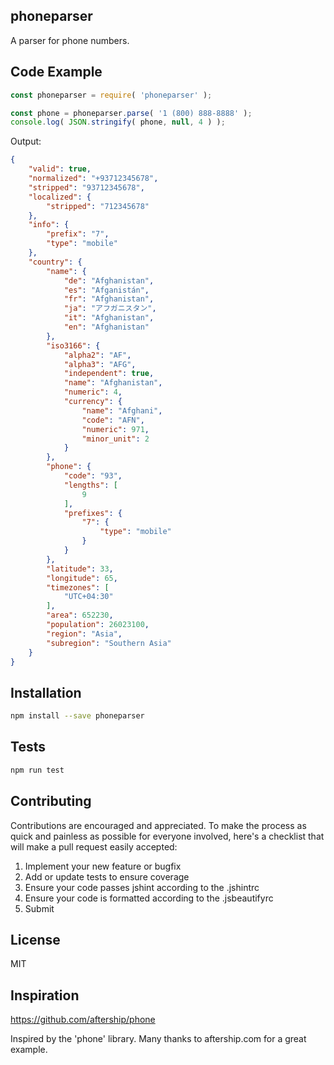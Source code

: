 ## phoneparser

A parser for phone numbers.

## Code Example

```javascript
const phoneparser = require( 'phoneparser' );

const phone = phoneparser.parse( '1 (800) 888-8888' );
console.log( JSON.stringify( phone, null, 4 ) );
```

Output:

```json
{
    "valid": true,
    "normalized": "+93712345678",
    "stripped": "93712345678",
    "localized": {
        "stripped": "712345678"
    },
    "info": {
        "prefix": "7",
        "type": "mobile"
    },
    "country": {
        "name": {
            "de": "Afghanistan",
            "es": "Afganistán",
            "fr": "Afghanistan",
            "ja": "アフガニスタン",
            "it": "Afghanistan",
            "en": "Afghanistan"
        },
        "iso3166": {
            "alpha2": "AF",
            "alpha3": "AFG",
            "independent": true,
            "name": "Afghanistan",
            "numeric": 4,
            "currency": {
                "name": "Afghani",
                "code": "AFN",
                "numeric": 971,
                "minor_unit": 2
            }
        },
        "phone": {
            "code": "93",
            "lengths": [
                9
            ],
            "prefixes": {
                "7": {
                    "type": "mobile"
                }
            }
        },
        "latitude": 33,
        "longitude": 65,
        "timezones": [
            "UTC+04:30"
        ],
        "area": 652230,
        "population": 26023100,
        "region": "Asia",
        "subregion": "Southern Asia"
    }
}
```

## Installation

```bash
npm install --save phoneparser
```

## Tests

```bash
npm run test
```

## Contributing

Contributions are encouraged and appreciated. To make the process as quick and painless as possible for everyone involved, here's a checklist that will make a pull request easily accepted:

1. Implement your new feature or bugfix
2. Add or update tests to ensure coverage
3. Ensure your code passes jshint according to the .jshintrc
4. Ensure your code is formatted according to the .jsbeautifyrc
5. Submit

## License

MIT

## Inspiration

https://github.com/aftership/phone

Inspired by the 'phone' library. Many thanks to aftership.com for a great example.